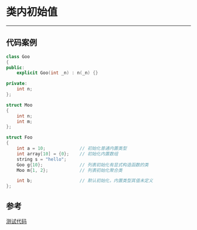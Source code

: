 # 类内初始值

---

## 代码案例

```c++
class Goo 
{
public:
    explicit Goo(int _n) : n(_n) {}

private:
    int n;
};

struct Moo 
{
    int n;
    int m;
};

struct Foo 
{
    int a = 10;             // 初始化普通内置类型
    int array[10] = {0};    // 初始化内置数组
    string s = "hello";
    Goo g{10};              // 列表初始化有显式构造函数的类
    Moo m{1, 2};            // 列表初始化聚合类

    int b;                  // 默认初始化，内置类型其值未定义
};
```

## 参考

[测试代码](../../../codes/cpplabs/test_in-class_initializer.cpp)